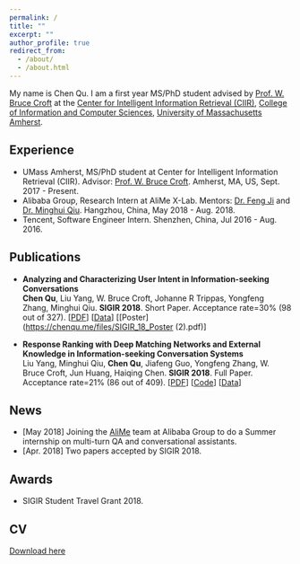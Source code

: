 ```yaml
---
permalink: /
title: ""
excerpt: ""
author_profile: true
redirect_from: 
  - /about/
  - /about.html
---
```


My name is Chen Qu. I am a first year MS/PhD student advised by [Prof. W. Bruce Croft](http://ciir.cs.umass.edu/croft) at the [Center for Intelligent Information Retrieval (CIIR)](http://ciir.cs.umass.edu/), [College of Information and Computer Sciences](https://www.cics.umass.edu/), [University of Massachusetts Amherst](https://www.umass.edu/).

## Experience
* UMass Amherst, MS/PhD student at Center for Intelligent Information Retrieval (CIIR). Advisor: [Prof. W. Bruce Croft](http://ciir.cs.umass.edu/croft). Amherst, MA, US, Sept. 2017 - Present.
* Alibaba Group, Research Intern at AliMe X-Lab. Mentors: [Dr. Feng Ji](https://www.linkedin.com/in/feng-ji-68055b62/) and [Dr. Minghui Qiu](https://sites.google.com/site/qiumh0727/). Hangzhou, China, May 2018 - Aug. 2018.
* Tencent, Software Engineer Intern. Shenzhen, China, Jul 2016 - Aug. 2016.

## Publications
* **Analyzing and Characterizing User Intent in Information-seeking Conversations**  
**Chen Qu**, Liu Yang, W. Bruce Croft, Johanne R Trippas, Yongfeng Zhang, Minghui Qiu. **SIGIR 2018**. Short Paper. Acceptance rate=30% (98 out of 327). [[PDF](https://arxiv.org/abs/1804.08759)] [[Data](https://ciir.cs.umass.edu/downloads/msdialog/)] [[Poster](https://chenqu.me/files/SIGIR_18_Poster (2).pdf)]

* **Response Ranking with Deep Matching Networks and External Knowledge in Information-seeking Conversation Systems**  
Liu Yang, Minghui Qiu, **Chen Qu**, Jiafeng Guo, Yongfeng Zhang, W. Bruce Croft, Jun Huang, Haiqing Chen. **SIGIR 2018**. Full Paper. Acceptance rate=21% (86 out of  409). [[PDF](https://arxiv.org/abs/1805.00188)] [[Code](https://github.com/yangliuy/NeuralResponseRanking)] [[Data](https://ciir.cs.umass.edu/downloads/msdialog/)]

## News
* [May 2018]  Joining the [AliMe](http://alixiaomi.com/) team at Alibaba Group to do a Summer internship on multi-turn QA and conversational assistants.
* [Apr. 2018]  Two papers accepted by SIGIR 2018.

## Awards
* SIGIR Student Travel Grant 2018.

## CV
[Download here](https://chenqu.me/files/ChenQU_CV_0715.pdf)
